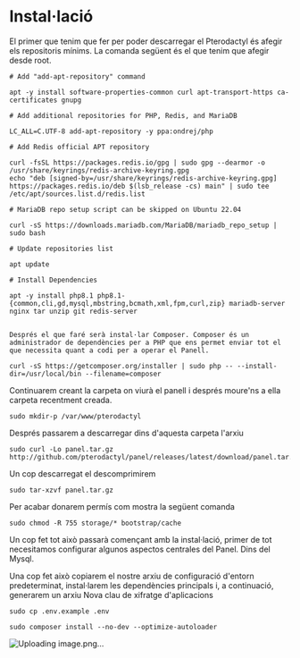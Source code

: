 # Instal·lació
El primer que tenim que fer per poder descarregar el Pterodactyl és afegir els repositoris mínims. La comanda següent és el que tenim que afegir desde root.


```
# Add "add-apt-repository" command

apt -y install software-properties-common curl apt-transport-https ca-certificates gnupg

# Add additional repositories for PHP, Redis, and MariaDB

LC_ALL=C.UTF-8 add-apt-repository -y ppa:ondrej/php

# Add Redis official APT repository

curl -fsSL https://packages.redis.io/gpg | sudo gpg --dearmor -o /usr/share/keyrings/redis-archive-keyring.gpg
echo "deb [signed-by=/usr/share/keyrings/redis-archive-keyring.gpg] https://packages.redis.io/deb $(lsb_release -cs) main" | sudo tee /etc/apt/sources.list.d/redis.list

# MariaDB repo setup script can be skipped on Ubuntu 22.04

curl -sS https://downloads.mariadb.com/MariaDB/mariadb_repo_setup | sudo bash

# Update repositories list

apt update

# Install Dependencies

apt -y install php8.1 php8.1-{common,cli,gd,mysql,mbstring,bcmath,xml,fpm,curl,zip} mariadb-server nginx tar unzip git redis-server


Després el que faré serà instal·lar Composer. Composer és un administrador de dependències per a PHP que ens permet enviar tot el que necessita quant a codi per a operar el Panell.

curl -sS https://getcomposer.org/installer | sudo php -- --install-dir=/usr/local/bin --filename=composer

```

Continuarem creant la carpeta on viurà el panell i després moure'ns a ella carpeta recentment creada.

```console
sudo mkdir-p /var/www/pterodactyl
```

Després passarem a descarregar dins d'aquesta carpeta l'arxiu

```console
sudo curl -Lo panel.tar.gz http://github.com/pterodactyl/panel/releases/latest/download/panel.tar.gz
```

Un cop descarregat el descomprimirem

```console
sudo tar-xzvf panel.tar.gz
```

Per acabar donarem permís com mostra la següent comanda
```console
sudo chmod -R 755 storage/* bootstrap/cache
```
Un cop fet tot això passarà començant amb la instal·lació, primer de tot necesitamos configurar algunos aspectos centrales del Panel. Dins del Mysql.

Una cop fet això copiarem el nostre arxiu de configuració d'entorn predeterminat, instal·larem les dependències principals i, a continuació, generarem un arxiu Nova clau de xifratge d'aplicacions

```console
sudo cp .env.example .env

sudo composer install --no-dev --optimize-autoloader
```
![Uploading image.png…]()

